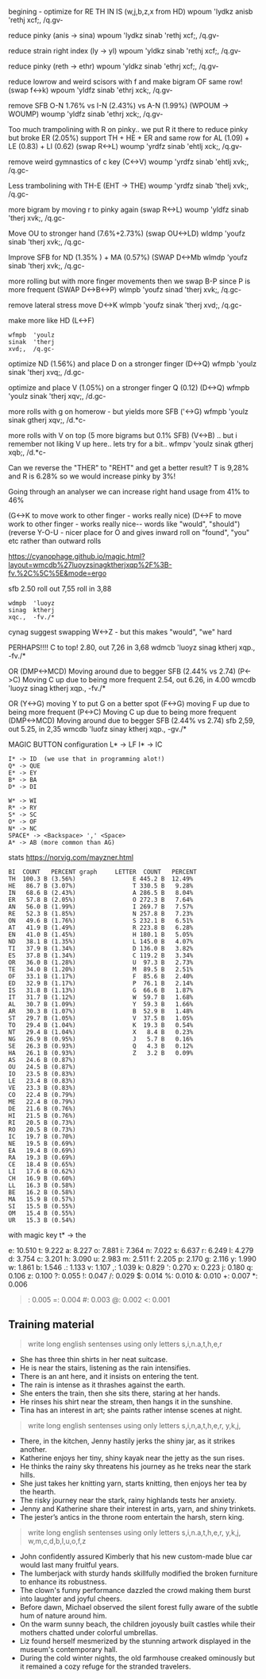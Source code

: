 
begining - optimize for RE TH IN IS (w,j,b,z,x from HD)
	wpoum  'lydkz
	anisb  'rethj
	xcf;,  /q.gv-


reduce pinky (anis -> sina)
	wpoum  'lydkz
	sinab  'rethj
	xcf;,  /q.gv-


reduce strain right index (ly -> yl)
	wpoum  'yldkz
	sinab  'rethj
	xcf;,  /q.gv-


reduce pinky (reth -> ethr)
	wpoum  'yldkz
	sinab  'ethrj
	xcf;,  /q.gv-


reduce lowrow and weird scisors with f and make bigram OF same row! 
(swap f<->k)
	wpoum  'yldfz
	sinab  'ethrj
	xck;,  /q.gv-



remove SFB O-N 1.76%   vs  I-N (2.43%)  vs A-N (1.99%)
(WPOUM -> WOUMP)
	woump  'yldfz
	sinab  'ethrj
	xck;,  /q.gv-


Too much trampolining with R on pinky.. we put R it there to reduce pinky but broke ER (2.05%)
support TH + HE + ER  and same row for AL (1.09) + LE (0.83) + LI (0.62)
(swap R<->L)
	woump  'yrdfz
	sinab  'ehtlj
	xck;,  /q.gv-


remove weird gymnastics of c key (C<->V)
	woump  'yrdfz
	sinab  'ehtlj
	xvk;,  /q.gc-


Less trambolining with TH-E (EHT -> THE)
	woump  'yrdfz
	sinab  'thelj
	xvk;,  /q.gc-


more bigram by moving r to pinky again
(swap R<->L)
	woump  'yldfz
	sinab  'therj
	xvk;,  /q.gc-


Move OU to stronger hand (7.6%+2.73%)
(swap OU<->LD)
	wldmp  'youfz
	sinab  'therj
	xvk;,  /q.gc-


Improve SFB for ND (1.35% ) + MA (0.57%)
(SWAP D<->Mb
	wlmdp  'youfz
	sinab  'therj
	xvk;,  /q.gc-


more rolling but with more finger movements
then we swap B-P since P is more frequent 
(SWAP D<->B<->P)
	wlmpb  'youfz
	sinad  'therj
	xvk;,  /q.gc-


remove lateral stress 
move D<->K
	wlmpb  'youfz
	sinak  'therj
	xvd;,  /q.gc-

make more like HD
(L<->F)

	wfmpb  'youlz
	sinak  'therj
	xvd;,  /q.gc-

optimize ND (1.56%) and place D on a stronger finger
(D<->Q)
	wfmpb  'youlz
	sinak  'therj
	xvq;,  /d.gc-


optimize and place V (1.05%) on a stronger finger Q (0.12)
(D<->Q)
	wfmpb  'youlz
	sinak  'therj
	xqv;,  /d.gc-



more rolls with g on homerow - but yields more SFB
('<->G)
	wfmpb  'youlz
	sinak  gtherj
	xqv;,  /d.*c-
	
	

more rolls with V on top (5 more bigrams but 0.1% SFB)
(V<->B) .. but i remember not liking V up here.. lets try for a bit..
	wfmpv  'youlz
	sinak  gtherj
	xqb;,  /d.*c-
	

Can we reverse the "THER" to "REHT" and get a better result? 
T is 9,28% and R is 6.28% so we would increase pinky by 3%!

Going through an analyser we can increase right hand usage from 41% to 46%

(G<->K to move work to other finger - works really nice)
(D<->F  to move work to other finger - works really nice-- words like "would", "should")
(reverse Y-O-U - nicer place for O and gives inward roll on "found", "you" etc rather than outward rolls

https://cyanophage.github.io/magic.html?layout=wmcdb%27luoyzsinagktherjxqp%2F%3B-fv.%2C%5C%5E&mode=ergo

sfb 2.50 roll out 7,55 roll in 3,88

	wdmpb  'luoyz
	sinag  ktherj
	xqc.,  -fv./*

cynag suggest swapping W<->Z - but this makes "would", "we" hard

PERHAPS!!!! C to top!
2.80, out 7,26 in 3,68
	wdmcb  'luoyz
	sinag  ktherj
	xqp.,  -fv./*

OR
(DMP<->MCD) Moving around due to begger SFB (2.44% vs 2.74)
(P<->C) Moving C up due to being more frequent
2.54, out 6.26, in 4.00
	wmcdb  'luoyz
	sinag  ktherj
	xqp.,  -fv./*


OR 
(Y<->G) moving Y to put G on a better spot
(F<->G) moving F up due to being more frequent
(P<->C) Moving C up due to being more frequent
(DMP<->MCD) Moving around due to begger SFB (2.44% vs 2.74)
sfb 2,59, out 5.25, in 2,35
	wmcdb  'luofz
	sinay  ktherj
	xqp.,  -gv./*






MAGIC BUTTON configuration
	L* -> LF
	I* -> IC



	I* -> ID  (we use that in programming alot!)
	Q* -> QUE
	E* -> EY
	B* -> BA
	D* -> DI
	
	W* -> WI
	R* -> RY
	S* -> SC
	O* -> OF
	N* -> NC
    SPACE* -> <Backspace> ',' <Space>
	A* -> AB (more common than AG)






stats https://norvig.com/mayzner.html

	BI  COUNT   PERCENT graph     LETTER  COUNT   PERCENT
	TH  100.3 B (3.56%)                E 445.2 B  12.49%         
	HE   86.7 B (3.07%)                T 330.5 B   9.28% 
	IN   68.6 B (2.43%)                A 286.5 B   8.04% 
	ER   57.8 B (2.05%)                O 272.3 B   7.64% 
	AN   56.0 B (1.99%)                I 269.7 B   7.57% 
	RE   52.3 B (1.85%)                N 257.8 B   7.23% 
	ON   49.6 B (1.76%)                S 232.1 B   6.51% 
	AT   41.9 B (1.49%)                R 223.8 B   6.28% 
	EN   41.0 B (1.45%)                H 180.1 B   5.05% 
	ND   38.1 B (1.35%)                L 145.0 B   4.07% 
	TI   37.9 B (1.34%)                D 136.0 B   3.82% 
	ES   37.8 B (1.34%)                C 119.2 B   3.34% 
	OR   36.0 B (1.28%)                U  97.3 B   2.73% 
	TE   34.0 B (1.20%)                M  89.5 B   2.51% 
	OF   33.1 B (1.17%)                F  85.6 B   2.40% 
	ED   32.9 B (1.17%)                P  76.1 B   2.14% 
	IS   31.8 B (1.13%)                G  66.6 B   1.87% 
	IT   31.7 B (1.12%)                W  59.7 B   1.68% 
	AL   30.7 B (1.09%)                Y  59.3 B   1.66% 
	AR   30.3 B (1.07%)                B  52.9 B   1.48% 
	ST   29.7 B (1.05%)                V  37.5 B   1.05% 
	TO   29.4 B (1.04%)                K  19.3 B   0.54% 
	NT   29.4 B (1.04%)                X   8.4 B   0.23% 
	NG   26.9 B (0.95%)                J   5.7 B   0.16% 
	SE   26.3 B (0.93%)                Q   4.3 B   0.12% 
	HA   26.1 B (0.93%)                Z   3.2 B   0.09% 
	AS   24.6 B (0.87%)  
	OU   24.5 B (0.87%)  
	IO   23.5 B (0.83%)  
	LE   23.4 B (0.83%)  
	VE   23.3 B (0.83%)  
	CO   22.4 B (0.79%)  
	ME   22.4 B (0.79%)  
	DE   21.6 B (0.76%)  
	HI   21.5 B (0.76%)  
	RI   20.5 B (0.73%)  
	RO   20.5 B (0.73%)  
	IC   19.7 B (0.70%)  
	NE   19.5 B (0.69%)  
	EA   19.4 B (0.69%)  
	RA   19.3 B (0.69%)  
	CE   18.4 B (0.65%)  
	LI   17.6 B (0.62%)  
	CH   16.9 B (0.60%)  
	LL   16.3 B (0.58%)  
	BE   16.2 B (0.58%)  
	MA   15.9 B (0.57%)  
	SI   15.5 B (0.55%)  
	OM   15.4 B (0.55%)  
	UR   15.3 B (0.54%) 
	
	
	
	
with magic key t* -> the

e: 10.510
t: 9.222
a: 8.227
o: 7.881
i: 7.364
n: 7.022
s: 6.637
r: 6.249
l: 4.279
d: 3.754
c: 3.201
h: 3.090
u: 2.983
m: 2.511
f: 2.205
p: 2.170
g: 2.116
y: 1.990
w: 1.861
b: 1.546
.: 1.133
v: 1.107
,: 1.039
k: 0.829
': 0.270
x: 0.223
j: 0.180
q: 0.106
z: 0.100
?: 0.055
!: 0.047
/: 0.029
$: 0.014
%: 0.010
&: 0.010
+: 0.007
*: 0.006
>: 0.005
=: 0.004
#: 0.003
@: 0.002
<: 0.001

	
	
	
	

Training material
-----------------
> write long english sentenses using only letters s,i,n.a,t,h,e,r

* She has three thin shirts in her neat suitcase.
* He is near the stairs, listening as the rain intensifies.
* There is an ant here, and it insists on entering the tent.
* The rain is intense as it thrashes against the earth.
* She enters the train, then she sits there, staring at her hands.
* He rinses his shirt near the stream, then hangs it in the sunshine.
* Tina has an interest in art; she paints rather intense scenes at night.

> write long english sentenses using only letters s,i,n,a,t,h,e,r, y,k,j,
* There, in the kitchen, Jenny hastily jerks the shiny jar, as it strikes another.
* Katherine enjoys her tiny, shiny kayak near the jetty as the sun rises.
* He thinks the rainy sky threatens his journey as he treks near the stark hills.
* She just takes her knitting yarn, starts knitting, then enjoys her tea by the hearth.
* The risky journey near the stark, rainy highlands tests her anxiety.
* Jenny and Katherine share their interest in arts, yarn, and shiny trinkets.
* The jester’s antics in the throne room entertain the harsh, stern king.



> write long english sentenses using only letters s,i,n.a,t,h,e,r, y,k,j, w,m,c,d,b,l,u,o,f,z


* John confidently assured Kimberly that his new custom-made blue car would last many fruitful years.
* The lumberjack with sturdy hands skillfully modified the broken furniture to enhance its robustness.
* The clown's funny performance dazzled the crowd making them burst into laughter and joyful cheers.
* Before dawn, Michael observed the silent forest fully aware of the subtle hum of nature around him.
* On the warm sunny beach, the children joyously built castles while their mothers chatted under colorful umbrellas.
* Liz found herself mesmerized by the stunning artwork displayed in the museum's contemporary hall.
* During the cold winter nights, the old farmhouse creaked ominously but it remained a cozy refuge for the stranded travelers.

	